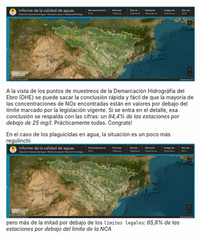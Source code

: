 ![ Informe de la calidad de aguas Dirección General del Agua – Ministerio para la Transición Ecológica..](image-2.png)

A la vista de los puntos de muestreos de la Demarcación Hidrográfia del Ebro (DHE) se puede sacar la conclusión rápida y fácil de que la mayoría de las concentraciones de NOx encontradas están en valores por debajo del límite marcado por la legislación vigente. Si se entra en el detalle, esa conclusión se respalda con las cifras:  un *94,4% de las estaciones por debajo de 25 mg/l*. Prácticamente todas. Congrats!

En el caso de los plaguicidas en agua, la situación es un poco más regulinchi
![alt text](image-3.png) pero más de la mitad por debajo de los `límites legales`:  *65,8% de las estaciones por debajo del límite de la NCA*